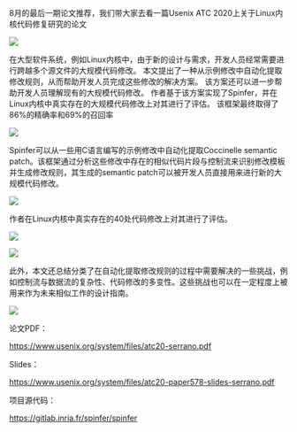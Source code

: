  8月的最后一期论文推荐，我们带大家去看一篇Usenix ATC 2020上关于Linux内核代码修复研究的论文 

  ![](https://mmbiz.qpic.cn/sz_mmbiz_png/Ugr3WBm6od8PiasdIn7BeydAk6AQkNWVG7ydPibVmrQemDk9cicqMcyC0D5oiau1jeFB9QQa2JgaT0BgL07AdEuFkQ/640?wx_fmt=png) 

    
 

  在大型软件系统，例如Linux内核中，由于新的设计与需求，开发人员经常需要进行跨越多个源文件的大规模代码修改。 本文提出了一种从示例修改中自动化提取修改规则，从而帮助开发人员完成这些修改的解决方案。 该方案还可以进一步帮助开发人员理解现有的大规模代码修改。 作者基于该方案实现了Spinfer，并在Linux内核中真实存在的大规模代码修改上对其进行了评估。 该框架最终取得了86%的精确率和69%的召回率 

  ![](https://mmbiz.qpic.cn/sz_mmbiz_png/Ugr3WBm6od8PiasdIn7BeydAk6AQkNWVG6m7iaK33HibfKCD5JOpZ3lib1og9HOcFU5pTUVGwIT4Moeqp3MAYr4VkQ/640?wx_fmt=png) 

    
 

  Spinfer可以从一些用C语言编写的示例修改中自动化提取Coccinelle semantic patch。该框架通过分析这些修改中存在的相似代码片段与控制流来识别修改模板并生成修改规则，其生成的semantic patch可以被开发人员直接用来进行新的大规模代码修改。 

    
 

  ![](https://mmbiz.qpic.cn/sz_mmbiz_png/Ugr3WBm6od8PiasdIn7BeydAk6AQkNWVGc2RLuicicGQ4Oxfa4CtJIrDl3n9GCAJxibWJPXVm04hwXQHpiamJ1sjjTw/640?wx_fmt=png) 

    
 

    
 

  作者在Linux内核中真实存在的40处代码修改上对其进行了评估。 

    
 

  ![](https://mmbiz.qpic.cn/sz_mmbiz_png/Ugr3WBm6od8PiasdIn7BeydAk6AQkNWVGLqYwjyDibHDW851d1Xibb64AeaaUdJyDbgRlJ3DGGBvxia3JtIOBWgrLg/640?wx_fmt=png) 

    
 

  ![](https://mmbiz.qpic.cn/sz_mmbiz_png/Ugr3WBm6od8PiasdIn7BeydAk6AQkNWVGO3KG65XVKy7p5JOzPSbXiaoZlmhIsH86bBUBmc6ovGVZ5rGLghxSGqA/640?wx_fmt=png) 

    
 

  此外，本文还总结分类了在自动化提取修改规则的过程中需要解决的一些挑战，例如控制流与数据流的复杂性、代码修改的多变性。这些挑战也可以在一定程度上被用来作为未来相似工作的设计指南。 

    
 

  ![](https://mmbiz.qpic.cn/sz_mmbiz_png/Ugr3WBm6od8PiasdIn7BeydAk6AQkNWVGibfZ7HFIQrm2xdEHPQqvEd1RZI1HXh5RaXc3uJRMG1l5ibhy4oecevlg/640?wx_fmt=png) 

    
 

  论文PDF： 

  https://www.usenix.org/system/files/atc20-serrano.pdf 

    
 

  Slides： 

  https://www.usenix.org/system/files/atc20-paper578-slides-serrano.pdf 

    
 

  项目源代码： 

  https://gitlab.inria.fr/spinfer/spinfer 

